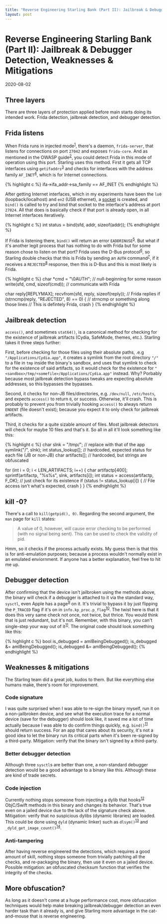 ```yaml
---
title: "Reverse Engineering Starling Bank (Part II): Jailbreak & Debugger Detection, Weaknesses & Mitigations"
layout: post
---
```



# Reverse Engineering Starling Bank (Part II): Jailbreak & Debugger Detection, Weaknesses & Mitigations
2020-08-02

## Three layers
There are three layers of protection applied before main starts doing its intended work. Frida detection, jailbreak detection, and debugger detection.

##  Frida listens
When Frida runs in injected mode<sup>[1]</sup>, there's a daemon, `frida-server`, that listens for connections on port `27042` and exposes `frida-core`. And as mentioned in the OWASP guide<sup>[2]</sup>, you could detect Frida in this mode of operation using this port. Starling uses this method.
First it gets all TCP interfaces using `getifaddrs`<sup>[3]</sup> and checks for interfaces with the address family `AF_INET`<sup>[4]</sup>, which is for Internet connections. 

{% highlight c %}
ifa->ifa_addr->sa_family == AF_INET
{% endhighlight %}

After getting Internet interfaces, which in my experiments have been the `lo0` (loopback/localhost) and `en2` (USB ethernet), a [socket](http://beej.us/guide/bgipc/html/multi/unixsock.html) is created, and `bind()` is called to try and bind that socket to the interface's address at port `27024`. All that does is basically check if that port is already open, in all Internet interfaces iteratively.

{% highlight c %}
int status = bind(sfd, addr, sizeof(addr));
{% endhighlight %}

If Frida is listening there, `bind()` will return an error `EADDRINUSE`<sup>[5]</sup>. But what if it's another legit process that has nothing to do with Frida but for some reason chose to listen on that port? Frida uses the D-Bus protocol<sup>[6]</sup>, so Starling double checks that this is Frida by sending an `AUTH` command<sup>[7]</sup>, if it receives a `REJECTED`<sup>[8]</sup> response, then this is D-Bus and this is most likely is Frida.

{% highlight c %}
char *cmd = "\0AUTH"; 				// null-beginning for some reason
write(sfd, cmd, sizeof(cmd));			// communicate with Frida

char reply[REPLYMAX];
recvfrom(sfd, reply, sizeof(reply));		// Frida replies
if (strncmp(reply, "REJECTED", 8) == 0) { 	// strncmp or something along those lines
	// This is defintely Frida, crash
}
{% endhighlight %}

## Jailbreak detection 
`access()`, and sometimes `stat64()`, is a canonical method for checking for the existence of jailbreak artifacts (Cydia, SafeMode, themes, etc.). Starling takes it three steps further: 

First, before checking for those files using their absolute paths, .e.g `"/Applications/Cydia.app"`, it creates a symlink from the root directory `"/"` to a file in `tmp` inside the binary's sandbox, and uses that symlink to check for the existence of said artifacts, so it would check for the existence for `"<sandbox>/tmp/<somefile>/Applications/Cydia.app"` instead. Why? Porbably because most jailbreak detection bypass tweaks are expecting absolute addresses, so this bypasses the bypasses. 

Second, it checks for non-JB files/directories, e.g. `/dev/null`, `/etc/hosts`, and expects `access()` to return `0`, or success. Otherwise, it'll crash. This is probably to prevent you from trivially hooking `access()` to always return `ENOENT` (file doesn't exist); because you expect it to only check for jailbreak artifacts.

Third, it checks for a quite sizable amount of files. Most jailbreak detectors will check for maybe 10 files and that's it. So all in all it'll look something like this:


{% highlight c %}
char slnk = "<sandbox>/tmp/<somefile>";	// replace <sandbox> with that of the app
symlink("/", slnk);
int status_lookup[];	// hardcoded, expected status for each file (JB or non-JB)
char artifacts[];	// hardcoded, but strings are obfuscated

for (int i = 0; i < LEN_ARTIFACTS; i++) {
	char artifactp[400];
	sprintf(artifactp, "%s%s", slnk, artifacts[i]);
	int status = access(artifactp, F_OK); 	// just check for its existence
	if (status != status_lookup[i]) {
		// File access isn't what's expected, crash 
	} 
}
{% endhighlight %}

## kill -0?
There's a call to `kill(getpid(), 0)`. Regarding the second argument, the `man` page for `kill` states:
> A value of 0, however, will cause error checking to be performed (with no signal being sent).  This can be used to check the validity of pid.

Hmm, so it checks if the process actually exists. My guess then is that this is for anti-emulation purposes; because a process wouldn't normally exist in an emulated enviornment. If anyone has a better explanation, feel free to hit me up.

## Debugger detection
After confirming that the device isn't jailbroken using the methods above, the binary will check if a debugger is attached to it via the standard way, `sysctl`, even Apple has a page<sup>[9]</sup> on it. It's trivial to bypass it by just flipping the `P_TRACED` flag if it's on in `info.kp_proc.p_flag`<sup>[10]</sup>. The twist here is that it does this very same check not once, not twice, but thrice. You would think that is just redundant, but it's not. Remember, with this binary, you can't single-step your way out of it<sup>[11]</sup>. The original code should look something like this:


{% highlight c %}
bool is_debugged = amIBeingDebugged();
is_debugged &= amIBeingDebugged();
is_debugged &= amIBeingDebugged();
{% endhighlight %}


## Weaknesses & mitigations
The Starling team did a great job, kudos to them. But like everything else humans make, there's room for improvement.

### Code signature
I was quite surprised when I was able to re-sign the binary myself, run it on a non-jailbroken device, and see what the execution trace for a normal device (save for the debugger) should look like, it saved me a lot of time actually because I was able to do confirm things quickly, e.g. `bind()`<sup>[11]</sup> should return success. For an app that cares about its security, it's not a good idea to let the binary run its critical parts when it's been re-signed by a third-party. 
Mitigation: verify that the binary isn't signed by a third-party.


### Better debugger detection
Although three `sysctl`s are better than one, a non-standard debugger detection would be a good advantage to a binary like this. Although these are kind of trade secrets.


### Code injection
Currently nothing stops someone from injecting a dylib that hooks<sup>[12]</sup> ObjC/Swift methods in this binary and changes its behavior. That's true even on a jailed device due to the lack of the signature check above. 
Mitigation: verify that no suspicious dylibs (dynamic libraries) are loaded. This could be done using `dyld` (dynamic linker) such as `dlsym()`<sup>[13]</sup> and `_dyld_get_image_count()`<sup>[14]</sup>.


### Anti-tampering
After having reverse engineered the detections, which requires a good amount of skill, nothing stops someone from trivially patching all the checks, and re-packaging the binary, then use it even on a jailed device. 
Possible mitigation: an obfuscated checksum function that verifies the integrity of the checks.


## More obfuscation?
As long as it doesn't come at a huge performance cost, more obfuscation techniques would help make breaking jailbreak/debugger detection an even harder task than it already is, and give Starling more advantage in the cat-and-mouse that is reverse engineering.


[1]: https://frida.re/docs/modes/#injected
[2]: https://mobile-security.gitbook.io/mobile-security-testing-guide/ios-testing-guide/0x06j-testing-resiliency-against-reverse-engineering
[3]: https://developer.apple.com/library/archive/documentation/System/Conceptual/ManPages_iPhoneOS/man3/getifaddrs.3.html
[4]: https://opensource.apple.com/source/xnu/xnu-6153.81.5/bsd/sys/socket.h.auto.html
[5]: https://opensource.apple.com/source/xnu/xnu-201/bsd/sys/errno.h.auto.html
[6]: https://en.wikipedia.org/wiki/D-Bus 
[7]: https://dbus.freedesktop.org/doc/dbus-specification.html#auth-command-auth
[8]: https://dbus.freedesktop.org/doc/dbus-specification.html#auth-command-rejected
[9]: https://developer.apple.com/library/archive/qa/qa1361/_index.html
[10]: https://opensource.apple.com/source/xnu/xnu-6153.81.5/bsd/sys/proc.h.auto.html
[11]: https://hot3eed.github.io/2020/07/30/starling_p1_obfuscations.html 
[12]: https://developer.apple.com/documentation/objectivec/1418769-method_exchangeimplementations?language=objc
[13]: https://developer.apple.com/library/archive/documentation/System/Conceptual/ManPages_iPhoneOS/man3/dlsym.3.html
[14]: https://developer.apple.com/library/archive/documentation/System/Conceptual/ManPages_iPhoneOS/man3/dyld.3.html
